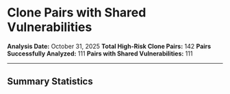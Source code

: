 # Clone Pairs with Shared Vulnerabilities
**Analysis Date:** October 31, 2025
**Total High-Risk Clone Pairs:** 142
**Pairs Successfully Analyzed:** 111
**Pairs with Shared Vulnerabilities:** 111

---

## Summary Statistics


